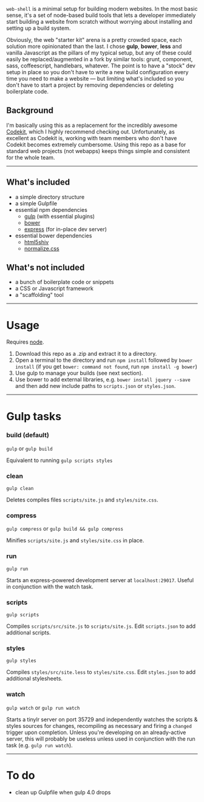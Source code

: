 `web-shell` is a minimal setup for building modern websites. In the most basic sense, it's a set of node-based build tools that lets a developer immediately start building a website from scratch without worrying about installing and setting up a build system.

Obviously, the web "starter kit" arena is a pretty crowded space, each solution more opinionated than the last. I chose **gulp**, **bower**, **less** and vanilla Javascript as the pillars of my typical setup, but any of these could easily be replaced/augmented in a fork by similar tools: grunt, component, sass, coffeescript, handlebars, whatever. The point is to have a "stock" dev setup in place so you don't have to write a new build configuration every time you need to make a website — but limiting what's included so you don't have to start a project by removing dependencies or deleting boilerplate code.

## Background

I'm basically using this as a replacement for the incredibly awesome [Codekit](http://incident57.com/codekit), which I highly recommend checking out. Unfortunately, as excellent as Codekit is, working with team members who don't have Codekit becomes extremely cumbersome. Using this repo as a base for standard web projects (not webapps) keeps things simple and consistent for the whole team.

---

## What's included

* a simple directory structure
* a simple Gulpfile
* essential npm dependencies
	* [gulp](http://gulpjs.com) (with essential plugins)
	* [bower](http://bower.io)
	* [express](http://expressjs.com) (for in-place dev server)
* essential bower dependencies
	* [html5shiv](https://github.com/aFarkas/html5shiv)
	* [normalize.css](http://necolas.github.io/normalize.css)

## What's not included

* a bunch of boilerplate code or snippets
* a CSS or Javascript framework
* a "scaffolding" tool

---

# Usage

Requires [node](http://nodejs.org).

1. Download this repo as a .zip and extract it to a directory.
2. Open a terminal to the directory and run `npm install` followed by `bower install` (if you get `bower: command not found`, run `npm install -g bower`)
3. Use gulp to manage your builds (see next section).
4. Use bower to add external libraries, e.g. `bower install jquery --save` and then add new include paths to `scripts.json` or `styles.json`.

---

# Gulp tasks

### build (default)

`gulp` or `gulp build`

Equivalent to running `gulp scripts styles`

### clean

`gulp clean`

Deletes compiles files `scripts/site.js` and `styles/site.css`.

### compress

`gulp compress` or `gulp build && gulp compress`

Minifies `scripts/site.js` and `styles/site.css` in place.

### run

`gulp run`

Starts an express-powered development server at `localhost:29017`. Useful in conjunction with the watch task.

### scripts

`gulp scripts`

Compiles `scripts/src/site.js` to `scripts/site.js`. Edit `scripts.json` to add additional scripts.

### styles

`gulp styles`

Compiles `styles/src/site.less` to `styles/site.css`. Edit `styles.json` to add additional stylesheets.

### watch

`gulp watch` or `gulp run watch`

Starts a tinylr server on port 35729 and independently watches the scripts & styles sources for changes, recompiling as necessary and firing a `changed` trigger upon completion. Unless you're developing on an already-active server, this will probably be useless unless used in conjunction with the run task (e.g. `gulp run watch`).

---

# To do

* clean up Gulpfile when gulp 4.0 drops
